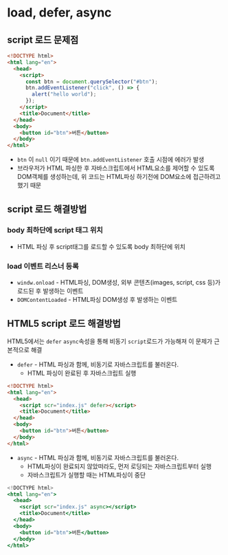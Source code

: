 # load, defer, async

## script 로드 문제점

```html
<!DOCTYPE html>
<html lang="en">
  <head>
    <script>
      const btn = document.querySelector("#btn");
      btn.addEventListener("click", () => {
        alert("hello world");
      });
    </script>
    <title>Document</title>
  </head>
  <body>
    <button id="btn">버튼</button>
  </body>
</html>
```

- `btn` 이 `null` 이기 때문에 `btn.addEventListener` 호출 시점에 에러가 발생
- 브라우저가 HTML 파싱한 후 자바스크립트에서 HTML요소를 제어할 수 있도록 DOM객체를 생성하는데, 위 코드는 HTML파싱 하기전에 DOM요소에 접근하려고 했기 때문

## script 로드 해결방법

### body 최하단에 script 태그 위치

- HTML 파싱 후 script태그를 로드할 수 있도록 body 최하단에 위치

### load 이벤트 리스너 등록

- `windw.onload` - HTML파싱, DOM생성, 외부 콘텐츠(images, script, css 등)가 로드된 후 발생하는 이벤트
- `DOMContentLoaded`  - HTML파싱 DOM생성 후 발생하는 이벤트

## HTML5 script 로드 해결방법

HTML5에서는 `defer` `async`속성을 통해 비동기 `script`로드가 가능해져 이 문제가 근본적으로 해결

- `defer` - HTML 파싱과 함께, 비동기로 자바스크립트를 불러온다.
    - HTML 파싱이 완료된 후 자바스크립트 실행

```html
<!DOCTYPE html>
<html lang="en">
  <head>
    <script scr="index.js" defer></script>
    <title>Document</title>
  </head>
  <body>
    <button id="btn">버튼</button>
  </body>
</html>
```

- `async` - HTML 파싱과 함께, 비동기로 자바스크립트를 불러온다.
    - HTML파싱이 완료되지 않았떠라도, 먼저 로딩되는 자바스크립트부터 실행
    - 자바스크립트가 실행할 때는 HTML파싱이 중단

```jsx
<!DOCTYPE html>
<html lang="en">
  <head>
    <script scr="index.js" async></script>
    <title>Document</title>
  </head>
  <body>
    <button id="btn">버튼</button>
  </body>
</html>
```